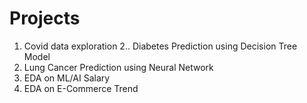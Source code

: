 # Projects
1. Covid data exploration
2.. Diabetes Prediction using Decision Tree Model
3. Lung Cancer Prediction using Neural Network
4. EDA on ML/AI Salary
5. EDA on E-Commerce Trend
